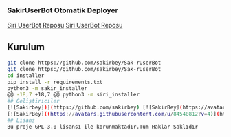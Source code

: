 ### SakirUserBot Otomatik Deployer

[Siri UserBot Reposu](https://github.com/sakirbey/Sak-rUserBot)
[Siri UserBot Reposu](https://github.com/sakirbey/Sak-rUserBot)

## Kurulum
```sh
git clone https://github.com/sakirbey/Sak-rUserBot 
git clone https://github.com/sakirbey/Sak-rUserBot 
cd installer
pip install -r requirements.txt
python3 -m sakir_installer
@@ -18,7 +18,7 @@ python3 -m siri_installer
## Geliştiriciler
[![Sakirbey])](https://github.com/sakirbey) [![SakirBey](https://avatars.githubusercontent.com/u/84540812?v=4)](https://github.com/sakirbey)
[![SakirBey]((https://avatars.githubusercontent.com/u/84540812?v=4)](https://t.me/sakirhackofficial999)
## Lisans
Bu proje GPL-3.0 lisansı ile korunmaktadır.Tum Haklar Saklıdır
